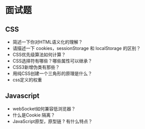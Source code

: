 # 面试题
##  CSS
*	简述一下你对HTML语义化的理解？
*	请描述一下 cookies，sessionStorage 和 localStorage 的区别？
*	CSS优先级算法如何计算？
*	CSS选择符有哪些？哪些属性可以继承？
*	CSS3新增伪类有那些？
*	用纯CSS创建一个三角形的原理是什么？
*	css定义的权重


## Javascript
*	webSocket如何兼容低浏览器？
*	什么是Cookie 隔离？
*	JavaScript原型，原型链 ? 有什么特点？

